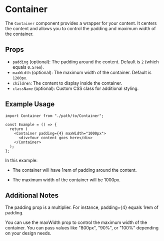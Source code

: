 # Container

The `Container` component provides a wrapper for your content. It centers the content and allows you to control the padding and maximum width of the container.

## Props

- `padding` (optional): The padding around the content. Default is `2` (which equals `0.5rem`).
- `maxWidth` (optional): The maximum width of the container. Default is `1200px`.
- `children`: The content to display inside the container.
- `className` (optional): Custom CSS class for additional styling.

## Example Usage

```tsx
import Container from "./path/to/Container";

const Example = () => {
  return (
    <Container padding={4} maxWidth="1000px">
      <div>Your content goes here</div>
    </Container>
  );
};
```

In this example:

- The container will have 1rem of padding around the content.

- The maximum width of the container will be 1000px.

## Additional Notes

The padding prop is a multiplier. For instance, padding={4} equals 1rem of padding.

You can use the maxWidth prop to control the maximum width of the container. You can pass values like "800px", "90%", or "100%" depending on your design needs.
